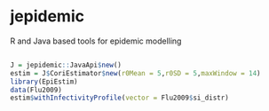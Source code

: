 # jepidemic

R and Java based tools for epidemic modelling

```R

J = jepidemic::JavaApi$new()
estim = J$CoriEstimator$new(r0Mean = 5,r0SD = 5,maxWindow = 14)
library(EpiEstim)
data(Flu2009)
estim$withInfectivityProfile(vector = Flu2009$si_distr)

```


